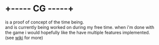 # +----- CG -----+
is a proof of concept of the time being.<br />
and is currently being worked on during my free time.
when i'm done with the game i would hopefully like the have multiple features implemented.<br />(see [wiki](https://github.com/h2n0/CG/wiki/Welcome-to-the-CG-Wiki-!) for more)